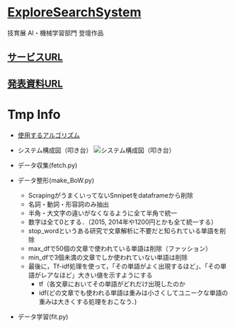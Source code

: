 # [ExploreSearchSystem](https://explore-search-system.herokuapp.com/)
技育展 AI・機械学習部門 登壇作品
## [サービスURL](https://explore-search-system.herokuapp.com/)
## [発表資料URL](https://docs.google.com/presentation/d/11fRHM9cD_CFp_H_3jDkTmYNkmZoq9Ek1DfrkrbNpIFk/edit?usp=sharing)


# Tmp Info
- [使用するアルゴリズム](http://www.brain.kyutech.ac.jp/~furukawa/tsom-j/)
- システム構成図（叩き台）
![システム構成図（叩き台）](https://user-images.githubusercontent.com/12492226/132089022-1c772948-ab86-47fe-91b5-618c00661381.png)

- データ収集(fetch.py)
- データ整形(make_BoW.py)
  - ScrapingがうまくいってないSnnipetをdataframeから削除
  - 名詞・動詞・形容詞のみ抽出
  - 半角・大文字の違いがなくなるように全て半角で統一
  - 数字は全て0とする．（2015, 2014年や1200円とかも全て統一する）
  - stop_wordというある研究で文章解析に不要だと知られている単語を削除
  - max_dfで50個の文章で使われている単語は削除（ファッション）
  - min_dfで3個未満の文章でしか使われていない単語は削除
  - 最後に，Tf-idf処理を使って，「その単語がよく出現するほど」、「その単語がレアなほど」大きい値を示すようにする
    - tf（各文章においてその単語がどれだけ出現したのか
    - idf(どの文章でも使われる単語は重みは小さくしてユニークな単語の重みは大きくする処理をおこなう．)
- データ学習(fit.py)

